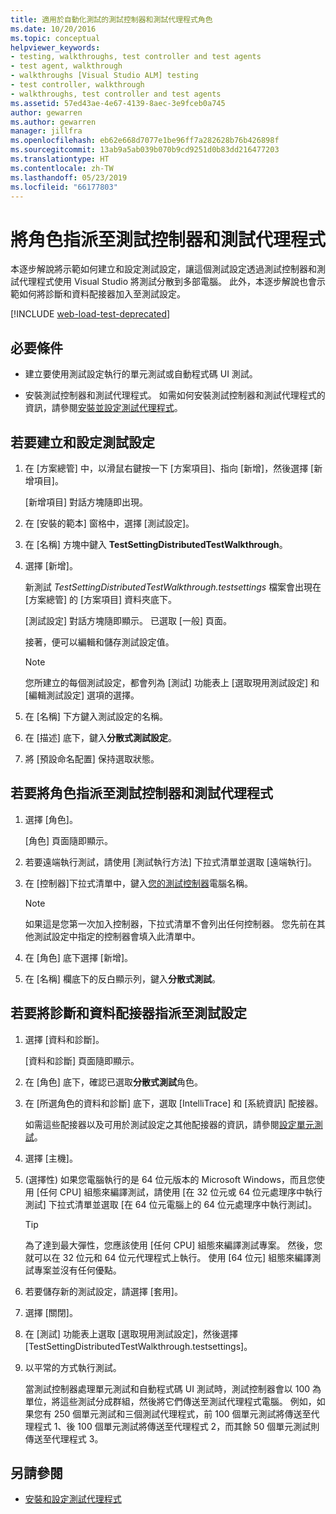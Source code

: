 ```yaml
---
title: 適用於自動化測試的測試控制器和測試代理程式角色
ms.date: 10/20/2016
ms.topic: conceptual
helpviewer_keywords:
- testing, walkthroughs, test controller and test agents
- test agent, walkthrough
- walkthroughs [Visual Studio ALM] testing
- test controller, walkthrough
- walkthroughs, test controller and test agents
ms.assetid: 57ed43ae-4e67-4139-8aec-3e9fceb0a745
author: gewarren
ms.author: gewarren
manager: jillfra
ms.openlocfilehash: eb62e668d7077e1be96ff7a282628b76b426898f
ms.sourcegitcommit: 13ab9a5ab039b070b9cd9251d0b83dd216477203
ms.translationtype: HT
ms.contentlocale: zh-TW
ms.lasthandoff: 05/23/2019
ms.locfileid: "66177803"
---
```

# <a name="assign-roles-to-a-test-controller-and-test-agent"></a>將角色指派至測試控制器和測試代理程式

本逐步解說將示範如何建立和設定測試設定，讓這個測試設定透過測試控制器和測試代理程式使用 Visual Studio 將測試分散到多部電腦。 此外，本逐步解說也會示範如何將診斷和資料配接器加入至測試設定。

[!INCLUDE [web-load-test-deprecated](includes/web-load-test-deprecated.md)]

## <a name="prerequisites"></a>必要條件

- 建立要使用測試設定執行的單元測試或自動程式碼 UI 測試。

- 安裝測試控制器和測試代理程式。 如需如何安裝測試控制器和測試代理程式的資訊，請參閱[安裝並設定測試代理程式](../test/lab-management/install-configure-test-agents.md)。

## <a name="to-create-and-configure-a-test-setting"></a>若要建立和設定測試設定

1. 在 [方案總管] 中，以滑鼠右鍵按一下 [方案項目]、指向 [新增]，然後選擇 [新增項目]。

     [新增項目] 對話方塊隨即出現。

2. 在 [安裝的範本] 窗格中，選擇 [測試設定]。

3. 在 [名稱] 方塊中鍵入 **TestSettingDistributedTestWalkthrough**。

4. 選擇 [新增]。

     新測試 *TestSettingDistributedTestWalkthrough.testsettings* 檔案會出現在 [方案總管] 的 [方案項目] 資料夾底下。

     [測試設定] 對話方塊隨即顯示。 已選取 [一般] 頁面。

     接著，便可以編輯和儲存測試設定值。

    > [!NOTE]
    > 您所建立的每個測試設定，都會列為 [測試] 功能表上 [選取現用測試設定] 和 [編輯測試設定] 選項的選擇。

5. 在 [名稱] 下方鍵入測試設定的名稱。

6. 在 [描述] 底下，鍵入**分散式測試設定**。

7. 將 [預設命名配置] 保持選取狀態。

## <a name="to-assign-roles-to-a-test-controller-and-test-agents"></a>若要將角色指派至測試控制器和測試代理程式

1. 選擇 [角色]。

     [角色] 頁面隨即顯示。

2. 若要遠端執行測試，請使用 [測試執行方法] 下拉式清單並選取 [遠端執行]。

3. 在 [控制器]下拉式清單中，鍵入[您的測試控制器](../test/lab-management/install-configure-test-agents.md)電腦名稱。

    > [!NOTE]
    > 如果這是您第一次加入控制器，下拉式清單不會列出任何控制器。 您先前在其他測試設定中指定的控制器會填入此清單中。

4. 在 [角色] 底下選擇 [新增]。

5. 在 [名稱] 欄底下的反白顯示列，鍵入**分散式測試**。

## <a name="to-assign-a-diagnostic-and-data-adapter-to-your-test-setting"></a>若要將診斷和資料配接器指派至測試設定

1. 選擇 [資料和診斷]。

     [資料和診斷] 頁面隨即顯示。

2. 在 [角色] 底下，確認已選取**分散式測試**角色。

3. 在 [所選角色的資料和診斷] 底下，選取 [IntelliTrace] 和 [系統資訊] 配接器。

     如需這些配接器以及可用於測試設定之其他配接器的資訊，請參閱[設定單元測試](../test/configure-unit-tests-by-using-a-dot-runsettings-file.md)。

4. 選擇 [主機]。

5. (選擇性) 如果您電腦執行的是 64 位元版本的 Microsoft Windows，而且您使用 [任何 CPU] 組態來編譯測試，請使用 [在 32 位元或 64 位元處理序中執行測試] 下拉式清單並選取 [在 64 位元電腦上的 64 位元處理序中執行測試]。

    > [!TIP]
    > 為了達到最大彈性，您應該使用 [任何 CPU] 組態來編譯測試專案。 然後，您就可以在 32 位元和 64 位元代理程式上執行。 使用 [64 位元] 組態來編譯測試專案並沒有任何優點。

6. 若要儲存新的測試設定，請選擇 [套用]。

7. 選擇 [關閉]。

8. 在 [測試] 功能表上選取 [選取現用測試設定]，然後選擇 [TestSettingDistributedTestWalkthrough.testsettings]。

9. 以平常的方式執行測試。

     當測試控制器處理單元測試和自動程式碼 UI 測試時，測試控制器會以 100 為單位，將這些測試分成群組，然後將它們傳送至測試代理程式電腦。 例如，如果您有 250 個單元測試和三個測試代理程式，前 100 個單元測試將傳送至代理程式 1、後 100 個單元測試將傳送至代理程式 2，而其餘 50 個單元測試則傳送至代理程式 3。

## <a name="see-also"></a>另請參閱

- [安裝和設定測試代理程式](../test/lab-management/install-configure-test-agents.md)